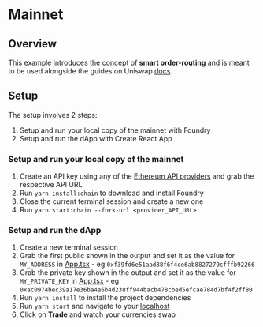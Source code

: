 # Mainnet

## Overview

This example introduces the concept of **smart order-routing** and is meant to be used alongside the guides on Uniswap [docs](https://docs.uniswap.org/).
## Setup
The setup involves 2 steps:
1. Setup and run your local copy of the mainnet with Foundry
2. Setup and run the dApp with Create React App

### Setup and run your local copy of the mainnet

1. Create an API key using any of the [Ethereum API providers](https://docs.ethers.io/v5/api/providers/) and grab the respective API URL
2. Run `yarn install:chain` to download and install Foundry
3. Close the current terminal session and create a new one
4. Run `yarn start:chain --fork-url <provider_API_URL>`

### Setup and run the dApp
1. Create a new terminal session
1. Grab the first public shown in the output and set it as the value for `MY_ADDRESS` in [App.tsx](./src/App.tsx) - eg `0xf39fd6e51aad88f6f4ce6ab8827279cfffb92266`
2. Grab the private key shown in the output and set it as the value for `MY_PRIVATE_KEY` in [App.tsx](./src/App.tsx) - eg `0xac0974bec39a17e36ba4a6b4d238ff944bacb478cbed5efcae784d7bf4f2ff80`
3. Run `yarn install` to install the project dependencies
4. Run `yarn start` and navigate to your [localhost](http://localhost:3000/)
5. Click on **Trade** and watch your currencies swap